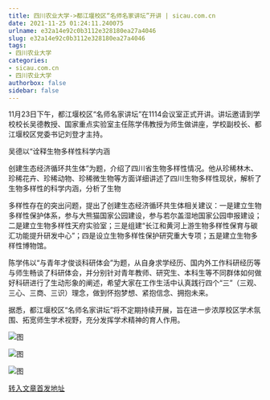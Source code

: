 ```yaml
---
title: 四川农业大学->都江堰校区“名师名家讲坛”开讲 | sicau.com.cn
date: 2021-11-25 01:24:11.240075
urlname: e32a14e92c0b3112e328180ea27a4046
slug: e32a14e92c0b3112e328180ea27a4046
tags: 
- 四川农业大学
categories:
- sicau.com.cn
- 四川农业大学
authorbox: false
sidebar: false
---
```

11月23日下午，都江堰校区“名师名家讲坛”在1114会议室正式开讲。讲坛邀请到学校校长吴德教授、国家重点实验室主任陈学伟教授为师生做讲座，学校副校长、都江堰校区党委书记刘登才主持。  

吴德以“诠释生物多样性科学内涵

创建生态经济循环共生体”为题，介绍了四川省生物多样性情况。他从珍稀林木、珍稀花卉、珍稀动物、珍稀微生物等方面详细讲述了四川生物多样性现状，解析了生物多样性的科学内涵，分析了生物
<!--more-->
多样性存在的突出问题，提出了创建生态经济循环共生体相关建议：一是建立生物多样性保护体系，参与大熊猫国家公园建设，参与若尔盖湿地国家公园申报建设；二是建立生物多样性天府实验室；三是组建“长江和黄河上游生物多样性保育与碳汇功能提升研发中心”；四是设立生物多样性保护研究重大专项；五是建立生物多样性博物馆。

陈学伟以“与青年才俊谈科研体会”为题，从自身求学经历、国内外工作科研经历等与师生畅谈了科研体会，并分别针对青年教师、研究生、本科生等不同群体如何做好科研进行了生动形象的阐述，希望大家在工作生活中认真践行四个“三”（三观、三心、三商、三识）理念，做到怀抱梦想、紧抱信念、拥抱未来。

据悉，都江堰校区“名师名家讲坛”将不定期持续开展，旨在进一步浓厚校区学术氛围、拓宽师生学术视野，充分发挥学术精神的育人作用。

![图](https://news.sicau.edu.cn/__local/0/50/F7/E35D886CC7501DE9613B0C4B26E_6AABB795_5E60E3.jpg)

![图](https://news.sicau.edu.cn/__local/8/2C/F2/4DE42F6A92AC0BD57C3B3001863_86B12144_D5A1.jpg)

![图](https://news.sicau.edu.cn/__local/A/8F/71/40EFF186CFCB9F9F68AFEA7ED95_F9A9CE92_172C4.jpg)

[转入文章首发地址](https://news.sicau.edu.cn/info/1078/65660.htm)